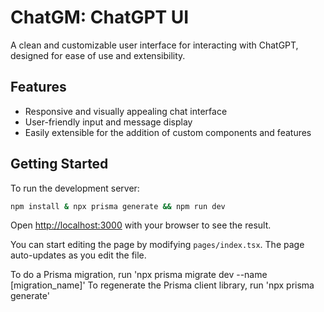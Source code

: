 # ChatGM: ChatGPT UI

A clean and customizable user interface for interacting with ChatGPT, designed for ease of use and extensibility.

## Features

- Responsive and visually appealing chat interface
- User-friendly input and message display
- Easily extensible for the addition of custom components and features

## Getting Started

To run the development server:

```bash
npm install & npx prisma generate && npm run dev
```

Open [http://localhost:3000](http://localhost:3000) with your browser to see the result.

You can start editing the page by modifying `pages/index.tsx`. The page auto-updates as you edit the file.

To do a Prisma migration, run 'npx prisma migrate dev --name [migration_name]'
To regenerate the Prisma client library, run 'npx prisma generate'
